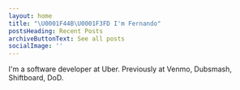 ```yaml
---
layout: home
title: "\U0001F44B\U0001F3FD I'm Fernando"
postsHeading: Recent Posts
archiveButtonText: See all posts
socialImage: ''
---
```



I'm a software developer at Uber. Previously at Venmo, Dubsmash, Shiftboard, DoD. 
